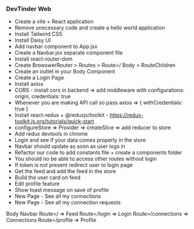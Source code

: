 ### DevTinder Web

- Create a vite + React application
- Remove unecessary code and create a hello world application
- Install Tailwind CSS 
- Install Daisy UI
- Add navbar component to App.jsx
- Create a Navbar.jsx separate component file
- Install react-router-dom
- Create BrowswerRouter > Routes > Route=/ Body > RouteChildren
- Create an outlet in your Body Component
- Create a Login Page
- Install axios
- CORS - install cors in backend => add middleware with configurations: origin, credentials: true
- Whenever you are making API call so pass axios => { withCredentials: true }  
- Install react-redux + @reduxjs/toolkit - https://redux-toolkit.js.org/tutorials/quick-start
- configureStore => Provider => createSlice => add reducer to store
- Add redux devtools in chrome
- Login and see if your data comes properly in the store
- Navbar should update as soon as user logs in
- Refactor our code to add constants file + create a components folder
- You should no be able to access other routes without login
- If token is not present redirect user to login page
- Get the feed and add the feed in the store
- Build the user card on feed
- Edit profile feature
- Show toast message on save of profile
- New Page - See all my connections
- New Page - See all my connection requests




Body 
    Navbar
    Route=/ => Feed
    Route=/login    => Login
    Route=/connections  => Connections
    Route=/profile  => Profile
